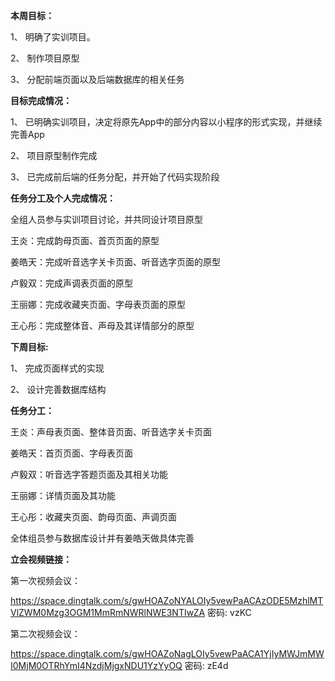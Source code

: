**本周目标：**

1、 明确了实训项目。

2、 制作项目原型

3、 分配前端页面以及后端数据库的相关任务

 

**目标完成情况：**

1、 已明确实训项目，决定将原先App中的部分内容以小程序的形式实现，并继续完善App

2、 项目原型制作完成

3、 已完成前后端的任务分配，并开始了代码实现阶段

**任务分工及个人完成情况：**

全组人员参与实训项目讨论，并共同设计项目原型

王炎：完成韵母页面、首页页面的原型

姜皓天：完成听音选字关卡页面、听音选字页面的原型

卢毅双：完成声调表页面的原型

王丽娜：完成收藏夹页面、字母表页面的原型

王心彤：完成整体音、声母及其详情部分的原型

 

**下周目标:**

1、 完成页面样式的实现

2、 设计完善数据库结构

**任务分工：**

王炎：声母表页面、整体音页面、听音选字关卡页面

姜皓天：首页页面、字母表页面

卢毅双：听音选字答题页面及其相关功能

王丽娜：详情页面及其功能

王心彤：收藏夹页面、韵母页面、声调页面

全体组员参与数据库设计并有姜皓天做具体完善



**立会视频链接：**

第一次视频会议：

https://space.dingtalk.com/s/gwHOAZoNYALOIy5vewPaACAzODE5MzhlMTVlZWM0Mzg3OGM1MmRmNWRlNWE3NTIwZA 密码: vzKC

第二次视频会议：

https://space.dingtalk.com/s/gwHOAZoNagLOIy5vewPaACA1YjIyMWJmMWI0MjM0OTRhYmI4NzdjMjgxNDU1YzYyOQ 密码: zE4d